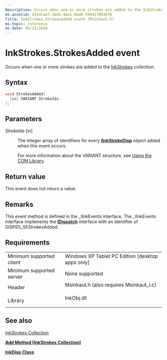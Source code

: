```yaml
---
Description: Occurs when one or more strokes are added to the InkStrokes collection.
ms.assetid: d32dcaef-3beb-4ee1-84d6-5944278936f6
title: InkStrokes.StrokesAdded event (Msinkaut.h)
ms.topic: reference
ms.date: 05/31/2018
---
```


# InkStrokes.StrokesAdded event

Occurs when one or more strokes are added to the [InkStrokes](https://msdn.microsoft.com/library/ms703293(v=VS.85).aspx) collection.

## Syntax


```C++
void StrokesAdded(
  [in] VARIANT StrokeIds
);
```



## Parameters

<dl> <dt>

*StrokeIds* \[in\]
</dt> <dd>

The integer array of identifiers for every [**IInkStrokeDisp**](/windows/desktop/api/msinkaut/nn-msinkaut-iinkstrokedisp) object added when this event occurs.

For more information about the VARIANT structure, see [Using the COM Library](using-the-com-library.md).

</dd> </dl>

## Return value

This event does not return a value.

## Remarks

This event method is defined in the \_IInkEvents interface. The \_IInkEvents interface implements the [**IDispatch**](https://msdn.microsoft.com/library/ms221608(v=VS.71).aspx) interface with an identifier of DISPID\_SEStrokesAdded.

## Requirements



|                                     |                                                                                                                     |
|-------------------------------------|---------------------------------------------------------------------------------------------------------------------|
| Minimum supported client<br/> | Windows XP Tablet PC Edition \[desktop apps only\]<br/>                                                       |
| Minimum supported server<br/> | None supported<br/>                                                                                           |
| Header<br/>                   | <dl> <dt>Msinkaut.h (also requires Msinkaut\_i.c)</dt> </dl> |
| Library<br/>                  | <dl> <dt>InkObj.dll</dt> </dl>                               |



## See also

<dl> <dt>

[InkStrokes Collection](https://msdn.microsoft.com/library/ms703293(v=VS.85).aspx)
</dt> <dt>

[**Add Method \[InkStrokes Collection\]**](/windows/desktop/api/msinkaut/nf-msinkaut-iinkstrokes-add)
</dt> <dt>

[**InkDisp Class**](inkdisp-class.md)
</dt> </dl>

 

 




